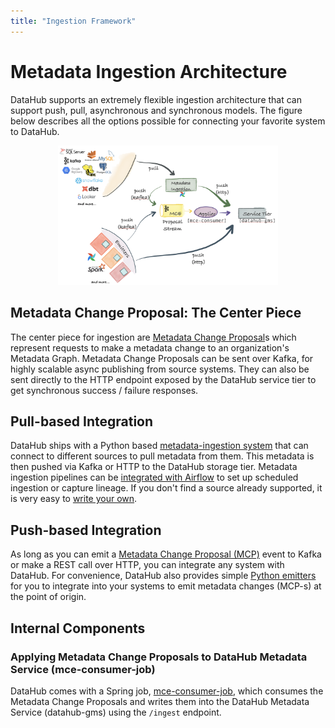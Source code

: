 ```yaml
---
title: "Ingestion Framework"
---
```


# Metadata Ingestion Architecture

DataHub supports an extremely flexible ingestion architecture that can support push, pull, asynchronous and synchronous models. 
The figure below describes all the options possible for connecting your favorite system to DataHub. 

<p align="center">
  <img width="70%"  src="https://raw.githubusercontent.com/datahub-project/static-assets/main/imgs/ingestion-architecture.png"/>
</p>


## Metadata Change Proposal: The Center Piece 

The center piece for ingestion are [Metadata Change Proposal]s which represent requests to make a metadata change to an organization's Metadata Graph. 
Metadata Change Proposals can be sent over Kafka, for highly scalable async publishing from source systems. They can also be sent directly to the HTTP endpoint exposed by the DataHub service tier to get synchronous success / failure responses. 

## Pull-based Integration

DataHub ships with a Python based [metadata-ingestion system](../../metadata-ingestion/README.md) that can connect to different sources to pull metadata from them. This metadata is then pushed via Kafka or HTTP to the DataHub storage tier. Metadata ingestion pipelines can be [integrated with Airflow](../../metadata-ingestion/README.md#lineage-with-airflow) to set up scheduled ingestion or capture lineage. If you don't find a source already supported, it is very easy to [write your own](../../metadata-ingestion/README.md#contributing).

## Push-based Integration

As long as you can emit a [Metadata Change Proposal (MCP)] event to Kafka or make a REST call over HTTP, you can integrate any system with DataHub. For convenience, DataHub also provides simple [Python emitters] for you to integrate into your systems to emit metadata changes (MCP-s) at the point of origin.

## Internal Components

### Applying Metadata Change Proposals to DataHub Metadata Service (mce-consumer-job)

DataHub comes with a Spring job, [mce-consumer-job], which consumes the Metadata Change Proposals and writes them into the DataHub Metadata Service (datahub-gms) using the `/ingest` endpoint. 

[Metadata Change Proposal (MCP)]: /docs/what/mxe.md#metadata-change-proposal-mcp
[Metadata Change Proposal]: /docs/what/mxe.md#metadata-change-proposal-mcp
[Metadata Change Log (MCL)]: /docs/what/mxe.md#metadata-change-log-mcl
[equivalent Pegasus format]: https://linkedin.github.io/rest.li/how_data_is_represented_in_memory#the-data-template-layer
[mce-consumer-job]: ../../metadata-jobs/mce-consumer-job
[Python emitters]: ../../metadata-ingestion/README.md#using-as-a-library


